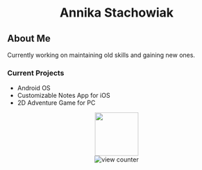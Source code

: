 <h1 style="text-align: center;"> Annika Stachowiak </h1>

## About Me
Currently working on maintaining old skills and gaining new ones.


### Current Projects
- Android OS
- Customizable Notes App for iOS
- 2D Adventure Game for PC


<div id="header" align="center">
  <img src="https://media.giphy.com/media/rR22E1Lkea2Yw/giphy.gif" width="100"/>
</div>

<div id="header" align="center">
<img src="https://komarev.com/ghpvc/?username=AnnikaStachowiak&style=flat-square&color=green" alt="view counter"/>
</div>

<!--
**AnnikaStachowiak/AnnikaStachowiak** is a ✨ _special_ ✨ repository because its `README.md` (this file) appears on your GitHub profile.
-->
